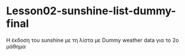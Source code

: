# Lesson02-sunshine-list-dummy-final
Η έκδοση του sunshine με τη λίστα με Dummy weather data για το 2ο μάθημα 
